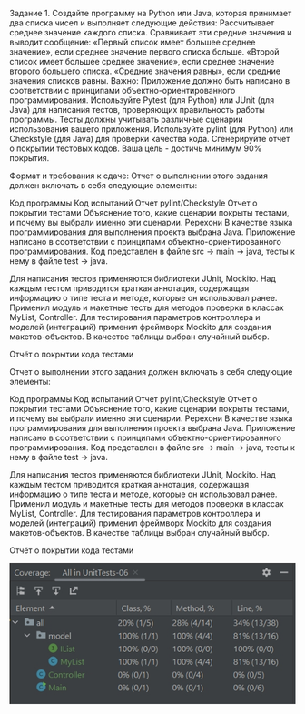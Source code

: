 Задание 1. Создайте программу на Python или Java, которая принимает два списка чисел и выполняет следующие действия:
Рассчитывает среднее значение каждого списка.
Сравнивает эти средние значения и выводит сообщение:
«Первый список имеет большее среднее значение», если среднее значение первого списка больше.
«Второй список имеет большее среднее значение», если среднее значение второго большего списка.
«Средние значения равны», если средние значения списков равны.
Важно:
Приложение должно быть написано в соответствии с принципами объектно-ориентированного программирования. Используйте Pytest (для Python) или JUnit (для Java) для написания тестов, проверяющих правильность работы программы. Тесты должны учитывать различные сценарии использования вашего приложения. Используйте pylint (для Python) или Checkstyle (для Java) для проверки качества кода. Сгенерируйте отчет о покрытии тестовых кодов. Ваша цель - достичь минимум 90% покрытия.

Формат и требования к сдаче:
Отчет о выполнении этого задания должен включать в себя следующие элементы:

Код программы
Код испытаний
Отчет pylint/Checkstyle
Отчет о покрытии тестами
Объяснение того, какие сценарии покрыты тестами, и почему вы выбрали именно эти сценарии.
Ререхони
В качестве языка программирования для выполнения проекта выбрана Java. Приложение написано в соответствии с принципами объектно-ориентированного программирования. Код представлен в файле src -> main -> java, тесты к нему в файле test -> java.

Для написания тестов применяются библиотеки JUnit, Mockito. Над каждым тестом приводится краткая аннотация, содержащая информацию о типе теста и методе, которые он использовал ранее. Применил модуль и макетные тесты для методов проверки в классах MyList, Controller. Для тестирования параметров контроллера и моделей (интеграций) применил фреймворк Mockito для создания макетов-объектов. В качестве таблицы выбран случайный выбор.

Отчёт о покрытии кода тестами

Отчет о выполнении этого задания должен включать в себя следующие элементы:

Код программы
Код испытаний
Отчет pylint/Checkstyle
Отчет о покрытии тестами
Объяснение того, какие сценарии покрыты тестами, и почему вы выбрали именно эти сценарии.
Ререхони
В качестве языка программирования для выполнения проекта выбрана Java. Приложение написано в соответствии с принципами объектно-ориентированного программирования. Код представлен в файле src -> main -> java, тесты к нему в файле test -> java.

Для написания тестов применяются библиотеки JUnit, Mockito. Над каждым тестом приводится краткая аннотация, содержащая информацию о типе теста и методе, которые он использовал ранее. Применил модуль и макетные тесты для методов проверки в классах MyList, Controller. Для тестирования параметров контроллера и моделей (интеграций) применил фреймворк Mockito для создания макетов-объектов. В качестве таблицы выбран случайный выбор.

Отчёт о покрытии кода тестами

![Фотоочет теста](img.png)
